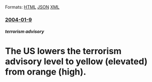 
Formats: [HTML](/news/2004/01/9/the-us-lowers-the-terrorism-advisory-level-to-yellow-elevated-from-orange-high.html)  [JSON](/news/2004/01/9/the-us-lowers-the-terrorism-advisory-level-to-yellow-elevated-from-orange-high.json)  [XML](/news/2004/01/9/the-us-lowers-the-terrorism-advisory-level-to-yellow-elevated-from-orange-high.xml)  

### [2004-01-9](/news/2004/01/9/index.md)

##### terrorism advisory
#  The US lowers the terrorism advisory level to yellow (elevated) from orange (high).



